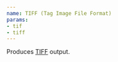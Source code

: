 ```yaml
---
name: TIFF (Tag Image File Format)
params:
- tif
- tiff
---
```

Produces <A HREF="http://www.libtiff.org/">TIFF</A> output.
